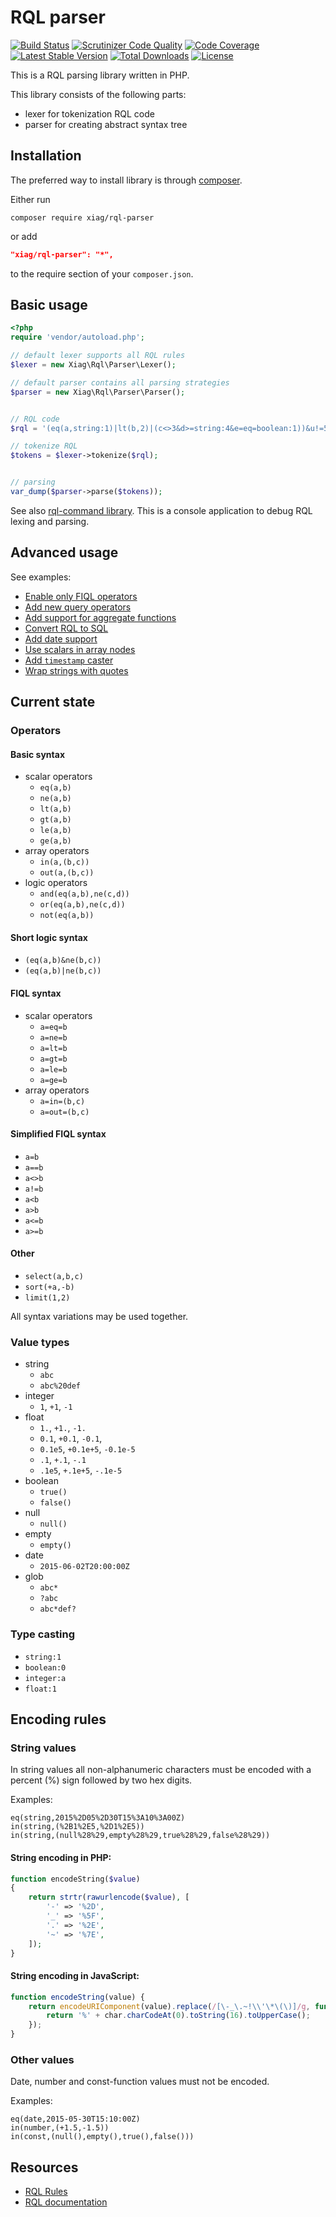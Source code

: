 RQL parser
==========

[![Build Status](https://travis-ci.org/xiag-ag/rql-parser.svg?branch=master)](https://travis-ci.org/xiag-ag/rql-parser)
[![Scrutinizer Code Quality](https://scrutinizer-ci.com/g/xiag-ag/rql-parser/badges/quality-score.png?b=master)](https://scrutinizer-ci.com/g/xiag-ag/rql-parser/?branch=master)
[![Code Coverage](https://scrutinizer-ci.com/g/xiag-ag/rql-parser/badges/coverage.png?b=master)](https://scrutinizer-ci.com/g/xiag-ag/rql-parser/?branch=master)
[![Latest Stable Version](https://poser.pugx.org/xiag/rql-parser/v/stable)](https://packagist.org/packages/xiag/rql-parser)
[![Total Downloads](https://poser.pugx.org/xiag/rql-parser/downloads)](https://packagist.org/packages/xiag/rql-parser)
[![License](https://poser.pugx.org/xiag/rql-parser/license)](https://packagist.org/packages/xiag/rql-parser)

This is a RQL parsing library written in PHP.

This library consists of the following parts:
 - lexer for tokenization RQL code
 - parser for creating abstract syntax tree


Installation
------------

The preferred way to install library is through [composer](http://getcomposer.org/download/).

Either run

```
composer require xiag/rql-parser
```

or add

```json
"xiag/rql-parser": "*",
```

to the require section of your `composer.json`.


Basic usage
-----------

```php
<?php
require 'vendor/autoload.php';

// default lexer supports all RQL rules
$lexer = new Xiag\Rql\Parser\Lexer();

// default parser contains all parsing strategies
$parser = new Xiag\Rql\Parser\Parser();


// RQL code
$rql = '(eq(a,string:1)|lt(b,2)|(c<>3&d>=string:4&e=eq=boolean:1))&u!=5&not(or(u=6,ge(i,10)))&z=1&(a==2|b<-3|in(c,(2,float:3)))&select(a,b)&sort(+a,-b)&limit(1,2)';

// tokenize RQL
$tokens = $lexer->tokenize($rql);


// parsing
var_dump($parser->parse($tokens));
```

See also [rql-command library](https://github.com/xiag-ag/rql-command).
This is a console application to debug RQL lexing and parsing.


Advanced usage
--------------

See examples:

 - [Enable only FIQL operators](examples/01-only-fiql-operator.php)
 - [Add new query operators](examples/02-new-query-operator.php)
 - [Add support for aggregate functions](examples/03-new-top-operator.php)
 - [Convert RQL to SQL](examples/04-convert-to-sql.php)
 - [Add date support](examples/05-date-support.php)
 - [Use scalars in array nodes](examples/06-improve-array-parser.php)
 - [Add `timestamp` caster](examples/07-timestamp-caster.php)
 - [Wrap strings with quotes](examples/08-string-quoting.php)

Current state
-------------

### Operators ###

#### Basic syntax ####

 - scalar operators
    - `eq(a,b)`
    - `ne(a,b)`
    - `lt(a,b)`
    - `gt(a,b)`
    - `le(a,b)`
    - `ge(a,b)`
 - array operators
    - `in(a,(b,c))`
    - `out(a,(b,c))`
 - logic operators
    - `and(eq(a,b),ne(c,d))`
    - `or(eq(a,b),ne(c,d))`
    - `not(eq(a,b))`

#### Short logic syntax ####

 - `(eq(a,b)&ne(b,c))`
 - `(eq(a,b)|ne(b,c))`

#### FIQL syntax ####

 - scalar operators
    - `a=eq=b`
    - `a=ne=b`
    - `a=lt=b`
    - `a=gt=b`
    - `a=le=b`
    - `a=ge=b`
 - array operators
    - `a=in=(b,c)`
    - `a=out=(b,c)`

#### Simplified FIQL syntax ####

 - `a=b`
 - `a==b`
 - `a<>b`
 - `a!=b`
 - `a<b`
 - `a>b`
 - `a<=b`
 - `a>=b`

#### Other ####

 - `select(a,b,c)`
 - `sort(+a,-b)`
 - `limit(1,2)`

All syntax variations may be used together.


### Value types ###
 
 - string
    - `abc`
    - `abc%20def`
 - integer
    - `1`, `+1`, `-1`
 - float
    - `1.`, `+1.`, `-1.`
    - `0.1`, `+0.1`, `-0.1`,
    - `0.1e5`, `+0.1e+5`, `-0.1e-5`
    - `.1`, `+.1`, `-.1`
    - `.1e5`, `+.1e+5`, `-.1e-5`
 - boolean
    - `true()`
    - `false()`
 - null
    - `null()`
 - empty
    - `empty()`
 - date
    - `2015-06-02T20:00:00Z`
 - glob
    - `abc*`
    - `?abc`
    - `abc*def?`


### Type casting ###

 - `string:1`
 - `boolean:0`
 - `integer:a`
 - `float:1`


Encoding rules
--------------

### String values ###

In string values all non-alphanumeric characters must be encoded with a percent (%) sign followed by two hex digits.

Examples:

```
eq(string,2015%2D05%2D30T15%3A10%3A00Z)
in(string,(%2B1%2E5,%2D1%2E5))
in(string,(null%28%29,empty%28%29,true%28%29,false%28%29))
```

#### String encoding in PHP: ####

```php
function encodeString($value)
{
    return strtr(rawurlencode($value), [
        '-' => '%2D',
        '_' => '%5F',
        '.' => '%2E',
        '~' => '%7E',
    ]);
}
```

#### String encoding in JavaScript: ####

```js
function encodeString(value) {
    return encodeURIComponent(value).replace(/[\-_\.~!\\'\*\(\)]/g, function (char) {
        return '%' + char.charCodeAt(0).toString(16).toUpperCase();
    });
}
```


### Other values ###

Date, number and const-function values must not be encoded.

Examples:

```
eq(date,2015-05-30T15:10:00Z)
in(number,(+1.5,-1.5))
in(const,(null(),empty(),true(),false()))
```


Resources
---------
 * [RQL Rules](https://github.com/persvr/rql)
 * [RQL documentation](https://doc.apsstandard.org/2.1/spec/rql)